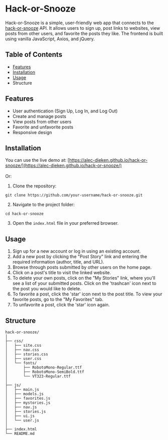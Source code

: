 # Hack-or-Snooze
Hack-or-Snooze is a simple, user-friendly web app that connects to the [hack-or-snooze](https://hackorsnoozev3.docs.apiary.io/) API. It allows users to sign up, post links to websites, view posts from other users, and favorite the posts they like. The frontend is built using vanilla JavaScript, Axios, and jQuery.

## Table of Contents
- [Features](#features)
- [Installation](#installation)
- [Usage](#usage)
- Structure

## Features
- User authentication (Sign Up, Log In, and Log Out)
- Create and manage posts
- View posts from other users
- Favorite and unfavorite posts
- Responsive design

## Installation
You can use the live demo at: [https://alec-dieken.github.io/hack-or-snooze/](https://alec-dieken.github.io/hack-or-snooze/)
<br/><br/>
Or:
<br/>
1. Clone the repository:
```
git clone https://github.com/your-username/hack-or-snooze.git
```
2. Navigate to the project folder:
```
cd hack-or-snooze
```
3. Open the `index.html` file in your preferred browser.

## Usage
1. Sign up for a new account or log in using an existing account.
2. Add a new post by clicking the "Post Story" link and entering the required information (author, title, and URL).
3. Browse through posts submitted by other users on the home page.
4. Click on a post's title to visit the linked website.
5. To delete your own posts, click on the "My Stories" link, where you'll see a list of your submitted posts. Click on the 'trashcan' icon next to the post you would like to delete.
6. To favorite a post, click the 'star' icon next to the post title. To view your favorite posts, go to the "My Favorites" tab.
7. To unfavorite a post, click the 'star' icon again.

## Structure
```
hack-or-snooze/
│
├── css/
│   ├── site.css
│   ├── nav.css
│   ├── stories.css
│   ├── user.css
│   └── fonts/
│       ├── RobotoMono-Regular.ttf
│       ├── RobotoMono-SemiBold.ttf
│       └── VT323-Regular.ttf
│
├── js/
│   ├── main.js
│   ├── models.js
│   ├── favorites.js
│   ├── mystories.js
│   ├── nav.js
│   ├── stories.js
│   ├── ui.js
│   └── user.js
│
├── index.html
└── README.md
```
